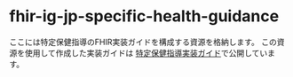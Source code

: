 # fhir-ig-jp-specific-health-guidance
ここには特定保健指導のFHIR実装ガイドを構成する資源を格納します。
この資源を使用して作成した実装ガイドは [特定保健指導実装ガイド](https://igs.healthdataworks.net/jp-specific-health-guidance/index.html)で公開しています。